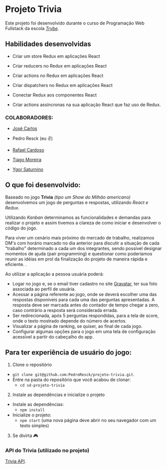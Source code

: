 # Projeto Trivia  

Este projeto foi desenvolvido durante o curso de Programação Web Fullstack da escola [_Trybe_](https://www.betrybe.com/?utm_source=trybe.com.br).  
  
  
  
## Habilidades desenvolvidas

 - Criar um store Redux em aplicações React

 - Criar reducers no Redux em aplicações React

 - Criar actions no Redux em aplicações React

 - Criar dispatchers no Redux em aplicações React

 - Conectar Redux aos componentes React

 - Criar actions assíncronas na sua aplicação React que faz uso de Redux.  


### COLABORADORES:

- [José Carlos](https://github.com/kalarruda)  

- Pedro Resck (eu ✌️)  

- [Rafael Cardoso](https://github.com/rafaelcardosotrybetruma10a)  

- [Tiago Moreira](https://github.com/Tiagu99)  

- [Ygor Saturnino](https://github.com/YgorSaturnino)  
  
  
## O que foi desenvolvido:

Baseado no jogo **Trivia** _(tipo um Show do Milhão americano)_ desenvolvemos um jogo de perguntas e respostas, utilizando _React e Redux_.  

Utilizando _Kanban_ determinamos as funcionalidades e demandas para realizar o projeto e assim tivemos a clareza de como iniciar e desenvolver o código do jogo.

Para viver um cenário mais próximo do mercado de trabalho, realizamos DM's com horário marcado no dia anterior para discutir a situação de cada "trabalho" determinado a cada um dos integrantes, sendo possível designar momentos de ajuda (pair programming) e questionar como poderíamos reunir as idéias em prol da finalização do projeto de maneira rápida e eficiente. . 

Ao utilizar a aplicação a pessoa usuária poderá:

  - Logar no jogo e, se o email tiver cadastro no site [Gravatar](https://pt.gravatar.com/), ter sua foto associada ao perfil de usuária.
  - Acessar a página referente ao jogo, onde se deverá escolher uma das respostas disponíveis para cada uma das perguntas apresentadas. A resposta deve ser marcada antes do contador de tempo chegar a zero, caso contrário a resposta será considerada errada.
  - Ser redirecionada, após 5 perguntas respondidas, para a tela de score, onde o texto mostrado depende do número de acertos.
  - Visualizar a página de ranking, se quiser, ao final de cada jogo.
  - Configurar algumas opções para o jogo em uma tela de configuração acessível a partir do cabeçalho do app.



## Para ter experiência de usuário do jogo:

1. Clone o repositório
  * `git clone git@github.com:PedroResck/projeto-trivia.git`.
  * Entre na pasta do repositório que você acabou de clonar:
    * `cd sd-projeto-trivia`
  
2. Instale as dependências e inicialize o projeto
  * Instale as dependências:
    * `npm install`
  * Inicialize o projeto:
    * `npm start` (uma nova página deve abrir no seu navegador com um texto simples)  
      
3. Se divirta 🎮 

### API do Trivia (utilizado no projeto)

[Trivia API](https://opentdb.com/api_config.php).

